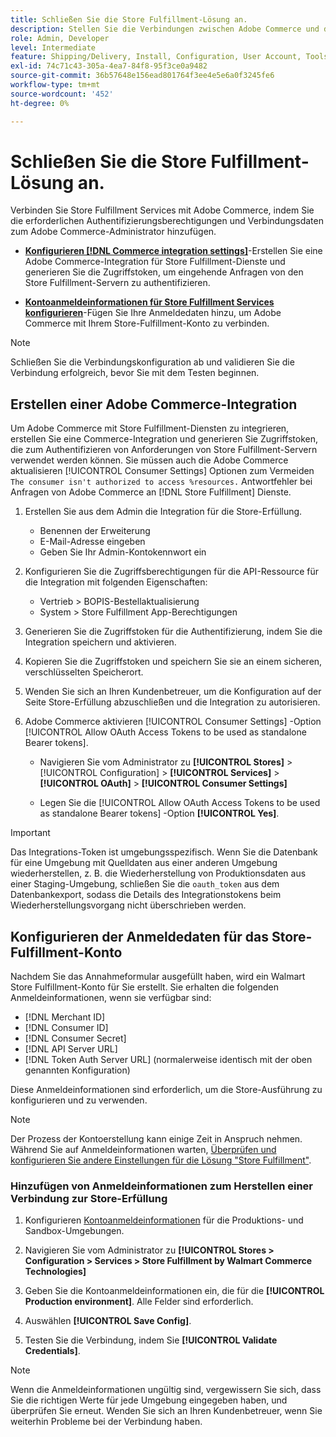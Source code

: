 ```yaml
---
title: Schließen Sie die Store Fulfillment-Lösung an.
description: Stellen Sie die Verbindungen zwischen Adobe Commerce und der Store Fulfillment-Lösung her. Erstellen und autorisieren Sie eine Adobe Commerce-Integration und fügen Sie die Anmeldedaten für das Store-Fulfillment-Konto zur Adobe Commerce-Dienstkonfiguration hinzu.
role: Admin, Developer
level: Intermediate
feature: Shipping/Delivery, Install, Configuration, User Account, Tools and External Services
exl-id: 74c71c43-305a-4ea7-84f8-95f3ce0a9482
source-git-commit: 36b57648e156ead801764f3ee4e5e6a0f3245fe6
workflow-type: tm+mt
source-wordcount: '452'
ht-degree: 0%

---
```


# Schließen Sie die Store Fulfillment-Lösung an.

Verbinden Sie Store Fulfillment Services mit Adobe Commerce, indem Sie die erforderlichen Authentifizierungsberechtigungen und Verbindungsdaten zum Adobe Commerce-Administrator hinzufügen.

- **[Konfigurieren [!DNL Commerce integration settings]](#create-an-adobe-commerce-integration)**-Erstellen Sie eine Adobe Commerce-Integration für Store Fulfillment-Dienste und generieren Sie die Zugriffstoken, um eingehende Anfragen von den Store Fulfillment-Servern zu authentifizieren.

- **[Kontoanmeldeinformationen für Store Fulfillment Services konfigurieren](#configure-store-fulfillment-account-credentials)**-Fügen Sie Ihre Anmeldedaten hinzu, um Adobe Commerce mit Ihrem Store-Fulfillment-Konto zu verbinden.

>[!NOTE]
>
>Schließen Sie die Verbindungskonfiguration ab und validieren Sie die Verbindung erfolgreich, bevor Sie mit dem Testen beginnen.

## Erstellen einer Adobe Commerce-Integration

Um Adobe Commerce mit Store Fulfillment-Diensten zu integrieren, erstellen Sie eine Commerce-Integration und generieren Sie Zugriffstoken, die zum Authentifizieren von Anforderungen von Store Fulfillment-Servern verwendet werden können. Sie müssen auch die Adobe Commerce aktualisieren [!UICONTROL Consumer Settings] Optionen zum Vermeiden `The consumer isn't authorized to access %resources.` Antwortfehler bei Anfragen von Adobe Commerce an [!DNL Store Fulfillment] Dienste.

1. Erstellen Sie aus dem Admin die Integration für die Store-Erfüllung.

   - Benennen der Erweiterung
   - E-Mail-Adresse eingeben
   - Geben Sie Ihr Admin-Kontokennwort ein

1. Konfigurieren Sie die Zugriffsberechtigungen für die API-Ressource für die Integration mit folgenden Eigenschaften:

   - Vertrieb > BOPIS-Bestellaktualisierung
   - System > Store Fulfillment App-Berechtigungen

1. Generieren Sie die Zugriffstoken für die Authentifizierung, indem Sie die Integration speichern und aktivieren.

1. Kopieren Sie die Zugriffstoken und speichern Sie sie an einem sicheren, verschlüsselten Speicherort.

1. Wenden Sie sich an Ihren Kundenbetreuer, um die Konfiguration auf der Seite Store-Erfüllung abzuschließen und die Integration zu autorisieren.

1. Adobe Commerce aktivieren [!UICONTROL Consumer Settings] -Option [!UICONTROL Allow OAuth Access Tokens to be used as standalone Bearer tokens].

   - Navigieren Sie vom Administrator zu **[!UICONTROL Stores]** >  [!UICONTROL Configuration] > **[!UICONTROL Services]** >  **[!UICONTROL OAuth]** > **[!UICONTROL Consumer Settings]**

   - Legen Sie die [!UICONTROL Allow OAuth Access Tokens to be used as standalone Bearer tokens] -Option **[!UICONTROL Yes]**.

>[!IMPORTANT]
>
> Das Integrations-Token ist umgebungsspezifisch. Wenn Sie die Datenbank für eine Umgebung mit Quelldaten aus einer anderen Umgebung wiederherstellen, z. B. die Wiederherstellung von Produktionsdaten aus einer Staging-Umgebung, schließen Sie die `oauth_token` aus dem Datenbankexport, sodass die Details des Integrationstokens beim Wiederherstellungsvorgang nicht überschrieben werden.


## Konfigurieren der Anmeldedaten für das Store-Fulfillment-Konto

Nachdem Sie das Annahmeformular ausgefüllt haben, wird ein Walmart Store Fulfillment-Konto für Sie erstellt. Sie erhalten die folgenden Anmeldeinformationen, wenn sie verfügbar sind:

- [!DNL Merchant ID]
- [!DNL Consumer ID]
- [!DNL Consumer Secret]
- [!DNL API Server URL]
- [!DNL Token Auth Server URL] (normalerweise identisch mit der oben genannten Konfiguration)

Diese Anmeldeinformationen sind erforderlich, um die Store-Ausführung zu konfigurieren und zu verwenden.

>[!NOTE]
>
>Der Prozess der Kontoerstellung kann einige Zeit in Anspruch nehmen. Während Sie auf Anmeldeinformationen warten, [Überprüfen und konfigurieren Sie andere Einstellungen für die Lösung &quot;Store Fulfillment&quot;](service-config-settings-overview.md).

### Hinzufügen von Anmeldeinformationen zum Herstellen einer Verbindung zur Store-Erfüllung

1. Konfigurieren [Kontoanmeldeinformationen](enable-general.md) für die Produktions- und Sandbox-Umgebungen.

1. Navigieren Sie vom Administrator zu **[!UICONTROL Stores > Configuration > Services > Store Fulfillment by Walmart Commerce Technologies]**

1. Geben Sie die Kontoanmeldeinformationen ein, die für die **[!UICONTROL Production environment]**. Alle Felder sind erforderlich.

1. Auswählen **[!UICONTROL Save Config]**.

1. Testen Sie die Verbindung, indem Sie **[!UICONTROL Validate Credentials]**.

>[!NOTE]
>
>Wenn die Anmeldeinformationen ungültig sind, vergewissern Sie sich, dass Sie die richtigen Werte für jede Umgebung eingegeben haben, und überprüfen Sie erneut. Wenden Sie sich an Ihren Kundenbetreuer, wenn Sie weiterhin Probleme bei der Verbindung haben.
